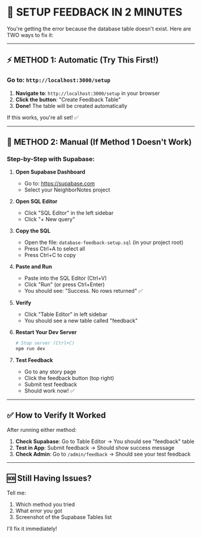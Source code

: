 # 🚀 SETUP FEEDBACK IN 2 MINUTES

You're getting the error because the database table doesn't exist. Here are TWO ways to fix it:

---

## ⚡ METHOD 1: Automatic (Try This First!)

### Go to: `http://localhost:3000/setup`

1. **Navigate to**: `http://localhost:3000/setup` in your browser
2. **Click the button**: "Create Feedback Table"
3. **Done!** The table will be created automatically

If this works, you're all set! ✅

---

## 📝 METHOD 2: Manual (If Method 1 Doesn't Work)

### Step-by-Step with Supabase:

1. **Open Supabase Dashboard**
   - Go to: https://supabase.com
   - Select your NeighborNotes project

2. **Open SQL Editor**
   - Click "SQL Editor" in the left sidebar
   - Click "+ New query"

3. **Copy the SQL**
   - Open the file: `database-feedback-setup.sql` (in your project root)
   - Press Ctrl+A to select all
   - Press Ctrl+C to copy

4. **Paste and Run**
   - Paste into the SQL Editor (Ctrl+V)
   - Click "Run" (or press Ctrl+Enter)
   - You should see: "Success. No rows returned" ✅

5. **Verify**
   - Click "Table Editor" in left sidebar
   - You should see a new table called "feedback"

6. **Restart Your Dev Server**
   ```bash
   # Stop server (Ctrl+C)
   npm run dev
   ```

7. **Test Feedback**
   - Go to any story page
   - Click the feedback button (top right)
   - Submit test feedback
   - Should work now! ✅

---

## ✅ How to Verify It Worked

After running either method:

1. **Check Supabase**: Go to Table Editor → You should see "feedback" table
2. **Test in App**: Submit feedback → Should show success message
3. **Check Admin**: Go to `/admin/feedback` → Should see your test feedback

---

## 🆘 Still Having Issues?

Tell me:
1. Which method you tried
2. What error you got
3. Screenshot of the Supabase Tables list

I'll fix it immediately!
